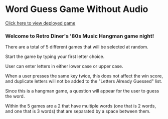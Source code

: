 # Word Guess Game Without Audio

[Click here to view deployed game](https://makicoding.github.io/Word-Guess-Game-Without-Audio/index.html)
<br>

### Welcome to Retro Diner's '80s Music Hangman game night!

There are a total of 5 different games that will be selected at random.

Start the game by typing your first letter choice.

User can enter letters in either lower case or upper case.

When a user presses the same key twice, this does not affect the win score, and duplicate letters will not be added to the "Letters Already Guessed" list.

Since this is a hangman game, a question will appear for the user to guess the word.

Within the 5 games are a 2 that have multiple words (one that is 2 words, and one that is 3 words) that are separated by a space between them.